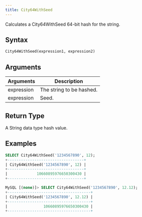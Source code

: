 ```yaml
---
title: City64WithSeed
---
```


Calculates a City64WithSeed 64-bit hash for the string.

## Syntax

```sql
City64WithSeed(expression1, expression2)
```

## Arguments

| Arguments   | Description |
| ----------- | ----------- |
| expression  | The string to be hashed. |
| expression  | Seed. |

## Return Type

A String data type hash value.

## Examples

```sql
SELECT City64WithSeed('1234567890', 12);
+----------------------------------+
| City64WithSeed('1234567890', 12) |
+----------------------------------+
|             10660895976650300430 |
+----------------------------------+

MySQL [(none)]> SELECT City64WithSeed('1234567890', 12.12);
+-------------------------------------+
| City64WithSeed('1234567890', 12.12) |
+-------------------------------------+
|                10660895976650300430 |
+-------------------------------------+

```
